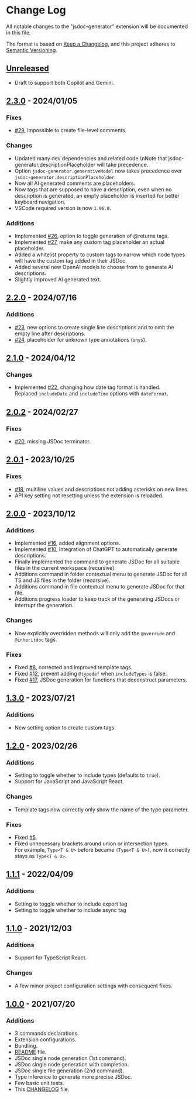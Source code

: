# Change Log

All notable changes to the "jsdoc-generator" extension will be documented in this file.

The format is based on [Keep a Changelog](https://keepachangelog.com/en/1.0.0/),
and this project adheres to [Semantic Versioning](https://semver.org/spec/v2.0.0.html).

## [Unreleased]

- Draft to support both Copilot and Gemini.

## [2.3.0] - 2024/01/05

### Fixes

- [#29](https://github.com/Crystal-Spider/jsdoc-generator/issues/29), impossible to create file-level comments.

### Changes

- Updated many dev dependencies and related code.\nNote that jsdoc-generator.descriptionPlaceholder will take precedence.
- Option `jsdoc-generator.generativeModel` now takes precedence over `jsdoc-generator.descriptionPlaceholder`.
- Now all AI generated comments are placeholders.
- Now tags that are supposed to have a description, even when no description is generated, an empty placeholder is inserted for better keyboard navigation.
- VSCode required version is now `1.96.0`.

### Additions

- Implemented [#26](https://github.com/Crystal-Spider/jsdoc-generator/issues/26), option to toggle generation of @returns tags.
- Implemented [#27](https://github.com/Crystal-Spider/jsdoc-generator/issues/27), make any custom tag placeholder an actual placeholder.
- Added a whitelist property to custom tags to narrow which node types will have the custom tag added in their JSDoc.
- Added several new OpenAI models to choose from to generate AI descriptions.
- Slightly improved AI generated text.

## [2.2.0] - 2024/07/16

### Additions

- [#23](https://github.com/Crystal-Spider/jsdoc-generator/pull/23), new options to create single line descriptions and to omit the empty line after descriptions.
- [#24](https://github.com/Crystal-Spider/jsdoc-generator/pull/24), placeholder for unknown type annotations (`any`s).

## [2.1.0] - 2024/04/12

### Changes

- Implemented [#22](https://github.com/Crystal-Spider/jsdoc-generator/issues/22), changing how date tag format is handled.  
  Replaced `includeDate` and `includeTime` options with `dateFormat`.

## [2.0.2] - 2024/02/27

### Fixes

- [#20](https://github.com/Crystal-Spider/jsdoc-generator/issues/20), missing JSDoc terminator.

## [2.0.1] - 2023/10/25

### Fixes

- [#18](https://github.com/Crystal-Spider/jsdoc-generator/issues/18), multiline values and descriptions not adding asterisks on new lines.
- API key setting not resetting unless the extension is reloaded.

## [2.0.0] - 2023/10/12

### Additions

- Implemented [#16](https://github.com/Crystal-Spider/jsdoc-generator/issues/16), added alignment options.
- Implemented [#10](https://github.com/Crystal-Spider/jsdoc-generator/issues/10), integration of ChatGPT to automatically generate descriptions.
- Finally implemented the command to generate JSDoc for all suitable files in the current workspace (recursive).
- Additions command in folder contextual menu to generate JSDoc for all TS and JS files in the folder (recursive).
- Additions command in file contextual menu to generate JSDoc for that file.
- Additions progress loader to keep track of the generating JSDocs or interrupt the generation.

### Changes

- Now explicitly overridden methods will only add the `@override` and `@inheritdoc` tags.

### Fixes

- Fixed [#8](https://github.com/Crystal-Spider/jsdoc-generator/issues/8), corrected and improved template tags.
- Fixed [#12](https://github.com/Crystal-Spider/jsdoc-generator/issues/12), prevent adding `@typedef` when `includeTypes` is false.
- Fixed [#17](https://github.com/Crystal-Spider/jsdoc-generator/issues/17), JSDoc generation for functions that deconstruct parameters.

## [1.3.0] - 2023/07/21

### Additions

- New setting option to create custom tags.

## [1.2.0] - 2023/02/26

### Additions

- Setting to toggle whether to include types (defaults to `true`).
- Support for JavaScript and JavaScript React.

### Changes

- Template tags now correctly only show the name of the type parameter.

### Fixes

- Fixed [#5](https://github.com/Crystal-Spider/jsdoc-generator/issues/5).
- Fixed unnecessary brackets around union or intersection types.  
  For example, `Type<T & U>` before became `(Type<T & U>)`, now it correctly stays as `Type<T & U>`.

## [1.1.1] - 2022/04/09

### Additions

- Setting to toggle whether to include export tag
- Setting to toggle whether to include async tag

## [1.1.0] - 2021/12/03

### Additions

- Support for TypeScript React.

### Changes

- A few minor project configuration settings with consequent fixes.

## [1.0.0] - 2021/07/20

### Additions

- 3 commands declarations.
- Extension configurations.
- Bundling.
- [README] file.
- JSDoc single node generation (1st command).
- JSDoc single node generation with completion.
- JSDoc single file generation (2nd command).
- Type inference to generate more precise JSDoc.
- Few basic unit tests.
- This [CHANGELOG] file.

[unreleased]: https://github.com/Crystal-Spider/jsdoc-generator
[2.3.0]: https://github.com/Crystal-Spider/jsdoc-generator/releases/tag/v2.3.0
[2.2.0]: https://github.com/Crystal-Spider/jsdoc-generator/releases/tag/v2.2.0
[2.1.0]: https://github.com/Crystal-Spider/jsdoc-generator/releases/tag/v2.1.0
[2.0.2]: https://github.com/Crystal-Spider/jsdoc-generator/releases/tag/v2.0.2
[2.0.1]: https://github.com/Crystal-Spider/jsdoc-generator/releases/tag/v2.0.1
[2.0.0]: https://github.com/Crystal-Spider/jsdoc-generator/releases/tag/v2.0.0
[1.3.0]: https://github.com/Crystal-Spider/jsdoc-generator/releases/tag/v1.3.0
[1.2.0]: https://github.com/Crystal-Spider/jsdoc-generator/releases/tag/v1.2.0
[1.1.1]: https://github.com/Crystal-Spider/jsdoc-generator/releases/tag/v1.1.1
[1.1.0]: https://github.com/Crystal-Spider/jsdoc-generator/releases/tag/v1.1.0
[1.0.0]: https://github.com/Crystal-Spider/jsdoc-generator/releases/tag/v1.0.0
[readme]: https://github.com/Crystal-Spider/jsdoc-generator
[changelog]: https://github.com/Crystal-Spider/jsdoc-generator/blob/main/CHANGELOG.md
